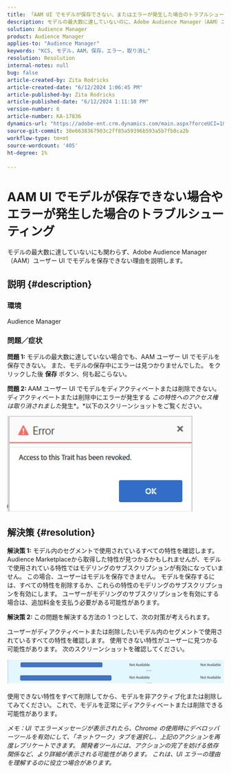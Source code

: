 ```yaml
---
title: 「AAM UI でモデルが保存できない、またはエラーが発生した場合のトラブルシューティング」
description: モデルの最大数に達していないのに、Adobe Audience Manager（AAM）ユーザー UI でモデルを保存できない理由を説明します。
solution: Audience Manager
product: Audience Manager
applies-to: "Audience Manager"
keywords: "KCS, モデル，AAM，保存，エラー，取り消し"
resolution: Resolution
internal-notes: null
bug: false
article-created-by: Zita Rodricks
article-created-date: "6/12/2024 1:06:45 PM"
article-published-by: Zita Rodricks
article-published-date: "6/12/2024 1:11:10 PM"
version-number: 6
article-number: KA-17836
dynamics-url: "https://adobe-ent.crm.dynamics.com/main.aspx?forceUCI=1&pagetype=entityrecord&etn=knowledgearticle&id=cff5929a-bc28-ef11-840b-000d3a372703"
source-git-commit: 38e6638367903c2ff85a59396b593a5b7fb8ca2b
workflow-type: tm+mt
source-wordcount: '405'
ht-degree: 1%

---
```


# AAM UI でモデルが保存できない場合やエラーが発生した場合のトラブルシューティング


モデルの最大数に達していないにも関わらず、Adobe Audience Manager（AAM）ユーザー UI でモデルを保存できない理由を説明します。

## 説明 {#description}


### <b>環境</b>

Audience Manager



### <b>問題／症状</b>



<b>問題 1:</b> モデルの最大数に達していない場合でも、AAM ユーザー UI でモデルを保存できない。 また、モデルの保存中にエラーは見つかりませんでした。 をクリックした後 <b>保存</b> ボタン、何も起こらない。



<b>問題 2: </b>AAM ユーザー UI でモデルをディアクティベートまたは削除できない。 ディアクティベートまたは削除中にエラーが発生する *この特性へのアクセス権は取り消されました*&#x200B;発生*。*以下のスクリーンショットをご覧ください。





![](assets/___d1f5929a-bc28-ef11-840b-000d3a372703___.png)


## 解決策 {#resolution}


<b>解決策 1:</b> モデル内のセグメントで使用されているすべての特性を確認します。 Audience Marketplaceから取得した特性が見つかるかもしれませんが、モデルで使用されている特性ではモデリングのサブスクリプションが有効になっていません。 この場合、ユーザーはモデルを保存できません。 モデルを保存するには、すべての特性を削除するか、これらの特性のモデリングのサブスクリプションを有効にします。 ユーザーがモデリングのサブスクリプションを有効にする場合は、追加料金を支払う必要がある可能性があります。



<b>解決策 2: </b>この問題を解決する方法の 1 つとして、次の対策が考えられます。

ユーザーがディアクティベートまたは削除したいモデル内のセグメントで使用されているすべての特性を確認します。 使用できない特性がユーザーに見つかる可能性があります。 次のスクリーンショットを確認してください。



![](assets/6ce5c786-9e7b-ec11-8d21-0022480aace4.png)

使用できない特性をすべて削除してから、モデルを非アクティブ化または削除してみてください。 これで、モデルを正常にディアクティベートまたは削除できる可能性があります。





*メモ：UI でエラーメッセージが表示されたら、Chrome の使用時にデベロッパーツールを有効にして、「ネットワーク」タブを選択し、上記のアクションを再度レプリケートできます。 開発者ツールには、アクションの完了を妨げる依存関係など、より詳細が表示される可能性があります。 これは、UI エラーの理由を理解するのに役立つ場合があります。*
